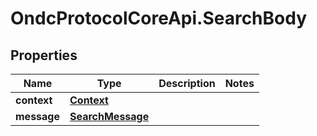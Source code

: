 # OndcProtocolCoreApi.SearchBody

## Properties
Name | Type | Description | Notes
------------ | ------------- | ------------- | -------------
**context** | [**Context**](Context.md) |  | 
**message** | [**SearchMessage**](SearchMessage.md) |  | 
